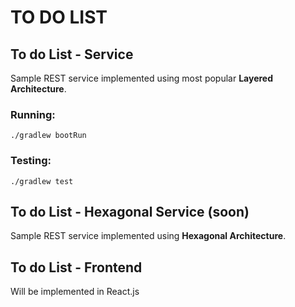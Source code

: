 # TO DO LIST

## To do List - Service
Sample REST service implemented using most popular **Layered Architecture**. 
### Running:
```
./gradlew bootRun
```
### Testing:
```
./gradlew test
```

## To do List - Hexagonal Service (soon)
Sample REST service implemented using **Hexagonal Architecture**. 


## To do List - Frontend
Will be implemented in React.js
